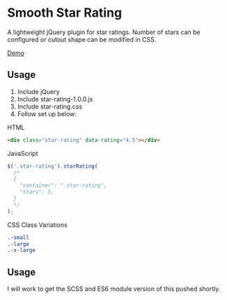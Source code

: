 Smooth Star Rating
=============

A lightweight jQuery plugin for star ratings. Number of stars can be configured or cutout shape can be modified in CSS.

[Demo](https://ctumminaro.github.io/star-rating/build/jquery/)

Usage
-----

1. Include jQuery
1. Include star-rating-1.0.0.js
1. Include star-rating.css
1. Follow set up below:

HTML
```html
<div class="star-rating" data-rating="4.5"></div>
```

JavaScript
```js
$('.star-rating').starRating(
  /*
  {
    "container": ".star-rating",
    "stars": 5,
  }
  */
);
```

CSS Class Variations
```css
.-small
.-large
.-x-large
```

Usage
-----

I will work to get the SCSS and ES6 module version of this pushed shortly.
